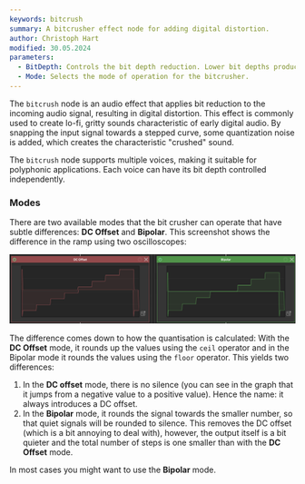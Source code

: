 ```yaml
---
keywords: bitcrush
summary: A bitcrusher effect node for adding digital distortion.
author: Christoph Hart
modified: 30.05.2024
parameters: 
  - BitDepth: Controls the bit depth reduction. Lower bit depths produce more pronounced distortion.
  - Mode: Selects the mode of operation for the bitcrusher.
---
```


The `bitcrush` node is an audio effect that applies bit reduction to the incoming audio signal, resulting in digital distortion. This effect is commonly used to create lo-fi, gritty sounds characteristic of early digital audio. By snapping the input signal towards a stepped curve, some quantization noise is added, which creates the characteristic "crushed" sound.

The `bitcrush` node supports multiple voices, making it suitable for polyphonic applications. Each voice can have its bit depth controlled independently.

### Modes

There are two available modes that the bit crusher can operate that have subtle differences: **DC Offset** and **Bipolar**. This screenshot shows the difference in the ramp using two oscilloscopes:

![](/images/custom/scriptnode/bitcrush_modes.png)

The difference comes down to how the quantisation is calculated: With the **DC Offset** mode, it rounds up the values using the `ceil` operator and in the Bipolar mode it rounds the values using the `floor` operator. This yields two differences:

1. In the **DC offset** mode, there is no silence (you can see in the graph that it jumps from a negative value to a positive value). Hence the name: it always introduces a DC offset.
2. In the **Bipolar** mode, it rounds the signal towards the smaller number, so that quiet signals will be rounded to silence. This removes the DC offset (which is a bit annoying to deal with), however, the output itself is a bit quieter and the total number of steps is one smaller than with the **DC Offset** mode.

In most cases you might want to use the **Bipolar** mode.